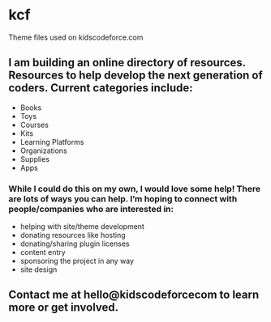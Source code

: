 # kcf
Theme files used on kidscodeforce.com

## I am building an online directory of resources. Resources to help develop the next generation of coders. Current categories include:

- Books
- Toys
- Courses
- Kits
- Learning Platforms
- Organizations
- Supplies
- Apps

### While I could do this on my own, I would love some help! There are lots of ways you can help. I’m hoping to connect with people/companies who are interested in:

- helping with site/theme development
- donating resources like hosting
- donating/sharing plugin licenses
- content entry
- sponsoring the project in any way
- site design

##  Contact me at hello@kidscodeforcecom to learn more or get involved.
